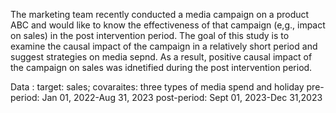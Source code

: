 The marketing team recently conducted a media campaign on a product ABC and would like to know the effectiveness of that campaign (e,g., impact on sales) in the post intervention period. The goal of this study is to examine the causal impact of the campaign in a relatively short period and suggest strategies on media sepnd. As a result, positive causal impact of the campaign on sales was idnetified during the post intervention period.

Data : target: sales; covaraites: three types of media spend and holiday
pre-period: Jan 01, 2022-Aug 31, 2023
post-period: Sept 01, 2023-Dec 31,2023
